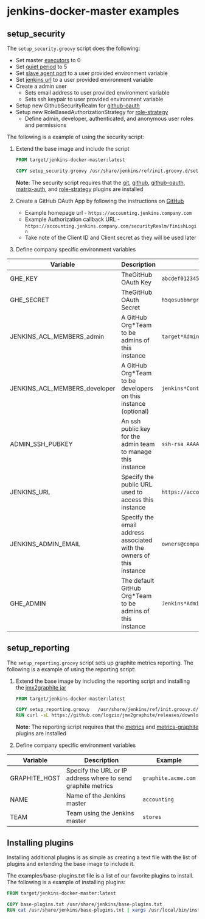 # jenkins-docker-master examples

## setup_security

The `setup_security.groovy` script does the following:

* Set master [executors](https://support.cloudbees.com/hc/en-us/articles/216456477-What-is-a-Jenkins-Executor-and-how-can-I-best-utilize-my-executors) to 0
* Set [quiet period](https://jenkins.io/blog/2010/08/11/quiet-period-feature/) to 5
* Set [slave agent port](http://javadoc.jenkins-ci.org/jenkins/model/Jenkins.html#setSlaveAgentPort-int-) to a user provided environment variable
* Set [jenkins url](http://javadoc.jenkins-ci.org/jenkins/model/JenkinsLocationConfiguration.html#setUrl-java.lang.String-) to a user provided environment variable
* Create a admin user
  * Sets email address to user provided environment variable
  * Sets ssh keypair to user provided environment variable
* Setup new GithubSecurityRealm for [github-oauth](https://plugins.jenkins.io/github-oauth)
* Setup new RoleBasedAuthorizationStrategy for [role-strategy](https://plugins.jenkins.io/role-strategy)
  * Define admin, developer, authenticated, and anonymous user roles and permissions

The following is a example of using the security script:

1. Extend the base image and include the script

    ```dockerfile
    FROM target/jenkins-docker-master:latest

    COPY setup_security.groovy /usr/share/jenkins/ref/init.groovy.d/setup_security.groovy.override
    ```

    **Note**: The security script requires that the [git](https://plugins.jenkins.io/git), [github](https://plugins.jenkins.io/github), [github-oauth](https://plugins.jenkins.io/github-oauth), [matrix-auth](https://plugins.jenkins.io/matrix-auth), and [role-strategy](https://plugins.jenkins.io/role-strategy) plugins are installed

1. Create a GitHub OAuth App by following the instructions on [GitHub](https://developer.github.com/enterprise/2.10/v3/oauth/)
    * Example homepage url - `https://accounting.jenkins.company.com`
    * Example Authorization callback URL - `https://accounting.jenkins.company.com/securityRealm/finishLogin`
    * Take note of the Client ID and Client secret as they will be used later

1. Define company specific environment variables

| Variable                          | Description | Example |
| --------------------------------- | ----------- | ------- |
| GHE_KEY                           | TheGitHub OAuth Key | `abcdef0123456789abcd` |
| GHE_SECRET                        | TheGitHub OAuth Secret | `h5qosu6bmrgrl8dgwynfps4e1z2jnio4hid2u3gp` |
| JENKINS_ACL_MEMBERS_admin         | A GitHub Org*Team to be admins of this instance | `target*Admins` |
| JENKINS_ACL_MEMBERS_developer     | A GitHub Org*Team to be developers on this instance (optional) |  `jenkins*Contributors` |
| ADMIN_SSH_PUBKEY                  | An ssh public key for the admin team to manage this instance |  `ssh-rsa AAAAB3N....9CUz` |
| JENKINS_URL                       | Specify the public URL used to access this instance | `https://accounting.jenkins.company.com/` |
| JENKINS_ADMIN_EMAIL               | Specify the email address associated with the owners of this instance | `owners@company.com` |
| GHE_ADMIN                         | The default GitHub Org*Team to be admins of this instance | `Jenkins*Admins`

## setup_reporting

The `setup_reporting.groovy` script sets up graphite metrics reporting. The following is a example of using the reporting script:

1. Extend the base image by including the reporting script and installing the [jmx2graphite jar](https://github.com/logzio/jmx2graphite)

    ```dockerfile
    FROM target/jenkins-docker-master:latest

    COPY setup_reporting.groovy   /usr/share/jenkins/ref/init.groovy.d/setup_reporting.groovy.override
    RUN curl -sL https://github.com/logzio/jmx2graphite/releases/download/v1.1.0/jmx2graphite-1.1.0-javaagent.jar > /usr/share/jenkins/jmx2graphite.jar
    ```

    **Note**: The reporting script requires that the [metrics](https://plugins.jenkins.io/metrics) and [metrics-graphite](https://plugins.jenkins.io/metrics-graphite) plugins are installed

1. Define company specific environment variables

| Variable                          | Description | Example |
| --------------------------------- | ----------- | ------- |
| GRAPHITE_HOST                     | Specify the URL or IP address where to send graphite metrics | `graphite.acme.com` |
| NAME                           | Name of the Jenkins master | `accounting` |
| TEAM                           | Team using the Jenkins master | `stores` |

## Installing plugins

Installing additional plugins is as simple as creating a text file with the list of plugins and extending the base image to include it.

The examples/base-plugins.txt file is a list of our favorite plugins to install. The following is a example of installing plugins:

```dockerfile
FROM target/jenkins-docker-master:latest

COPY base-plugins.txt /usr/share/jenkins/base-plugins.txt
RUN cat /usr/share/jenkins/base-plugins.txt | xargs /usr/local/bin/install-plugins.sh
```

